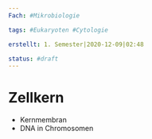 ```yaml
---
Fach: #Mikrobiologie 

tags: #Eukaryoten #Cytologie

erstellt: 1. Semester|2020-12-09|02:48

status: #draft
---
```


# Zellkern
- Kernmembran
- DNA in Chromosomen
